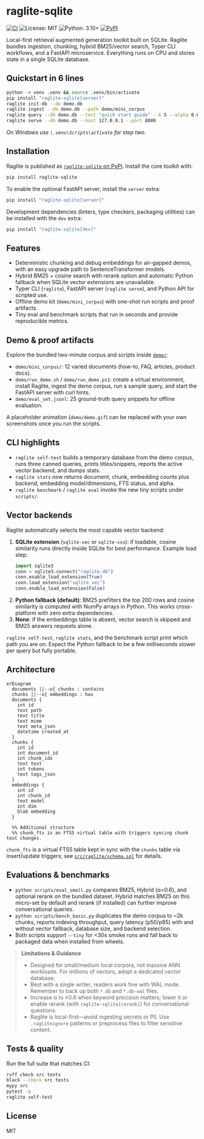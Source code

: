 # raglite-sqlite

[![CI](https://github.com/mmprotest/raglite-sqlite/actions/workflows/ci.yml/badge.svg)](https://github.com/mmprotest/raglite-sqlite/actions/workflows/ci.yml)
![License: MIT](https://img.shields.io/badge/license-MIT-blue.svg)
![Python: 3.10+](https://img.shields.io/badge/python-3.10%2B-blue.svg)
[![PyPI](https://img.shields.io/pypi/v/raglite-sqlite.svg)](https://pypi.org/project/raglite-sqlite/)

Local-first retrieval augmented generation toolkit built on SQLite. Raglite bundles
ingestion, chunking, hybrid BM25/vector search, Typer CLI workflows, and a FastAPI
microservice. Everything runs on CPU and stores state in a single SQLite database.

## Quickstart in 6 lines

```bash
python -m venv .venv && source .venv/bin/activate
pip install "raglite-sqlite[server]"
raglite init-db --db demo.db
raglite ingest --db demo.db --path demo/mini_corpus
raglite query --db demo.db --text "quick start guide" --k 5 --alpha 0.6
raglite serve --db demo.db --host 127.0.0.1 --port 8080
```

_On Windows use `\.venv\Scripts\activate` for step two._

## Installation

Raglite is published as [`raglite-sqlite` on PyPI](https://pypi.org/project/raglite-sqlite/). Install the
core toolkit with:

```bash
pip install raglite-sqlite
```

To enable the optional FastAPI server, install the `server` extra:

```bash
pip install "raglite-sqlite[server]"
```

Development dependencies (linters, type checkers, packaging utilities) can be installed
with the `dev` extra:

```bash
pip install "raglite-sqlite[dev]"
```

## Features

- Deterministic chunking and debug embeddings for air-gapped demos, with an easy upgrade
  path to SentenceTransformer models.
- Hybrid BM25 + cosine search with rerank option and automatic Python fallback when SQLite
  vector extensions are unavailable.
- Typer CLI (`raglite`), FastAPI server (`raglite serve`), and Python API for scripted use.
- Offline demo kit (`demo/mini_corpus`) with one-shot run scripts and proof artifacts.
- Tiny eval and benchmark scripts that run in seconds and provide reproducible metrics.

## Demo & proof artifacts

Explore the bundled two-minute corpus and scripts inside [`demo/`](demo/README.md):

- `demo/mini_corpus/`: 12 varied documents (how-to, FAQ, articles, product docs).
- `demo/run_demo.sh` / `demo/run_demo.ps1`: create a virtual environment, install Raglite,
  ingest the demo corpus, run a sample query, and start the FastAPI server with curl hints.
- `demo/eval_set.jsonl`: 25 ground-truth query snippets for offline evaluation.

A placeholder animation (`demo/demo.gif`) can be replaced with your own screenshots once
you run the scripts.

## CLI highlights

- `raglite self-test` builds a temporary database from the demo corpus, runs three canned
  queries, prints titles/snippets, reports the active vector backend, and dumps stats.
- `raglite stats` now returns document, chunk, embedding counts plus backend, embedding
  model/dimensions, FTS status, and alpha.
- `raglite benchmark` / `raglite eval` invoke the new tiny scripts under `scripts/`.

## Vector backends

Raglite automatically selects the most capable vector backend:

1. **SQLite extension** (`sqlite-vec` or `sqlite-vss`): if loadable, cosine similarity runs
   directly inside SQLite for best performance. Example load step:
   ```python
   import sqlite3
   conn = sqlite3.connect("raglite.db")
   conn.enable_load_extension(True)
   conn.load_extension("sqlite_vec")
   conn.enable_load_extension(False)
   ```
2. **Python fallback (default)**: BM25 prefilters the top 200 rows and cosine similarity is
   computed with NumPy arrays in Python. This works cross-platform with zero extra
   dependencies.
3. **None**: if the embeddings table is absent, vector search is skipped and BM25 answers
   requests alone.

`raglite self-test`, `raglite stats`, and the benchmark script print which path you are on.
Expect the Python fallback to be a few milliseconds slower per query but fully portable.

## Architecture

```mermaid
erDiagram
  documents ||--o{ chunks : contains
  chunks ||--o{ embeddings : has
  documents {
    int id
    text path
    text title
    text mime
    text meta_json
    datetime created_at
  }
  chunks {
    int id
    int document_id
    int chunk_idx
    text text
    int tokens
    text tags_json
  }
  embeddings {
    int id
    int chunk_id
    text model
    int dim
    blob embedding
  }

  %% Additional structure
  %% chunk_fts is an FTS5 virtual table with triggers syncing chunk text changes.
```

`chunk_fts` is a virtual FTS5 table kept in sync with the `chunks` table via insert/update
triggers; see [`src/raglite/schema.sql`](src/raglite/schema.sql) for details.

## Evaluations & benchmarks

- `python scripts/eval_small.py` compares BM25, Hybrid (α=0.6), and optional rerank on the
  bundled dataset. Hybrid matches BM25 on this micro-set by default and rerank (if
  installed) can further improve conversational queries.
- `python scripts/bench_basic.py` duplicates the demo corpus to ~2k chunks, reports indexing
  throughput, query latency (p50/p95) with and without vector fallback, database size, and
  backend selection.
- Both scripts support `--tiny` for <30s smoke runs and fall back to packaged data when
  installed from wheels.

> **Limitations & Guidance**
> - Designed for small/medium local corpora, not massive ANN workloads. For millions of
>   vectors, adopt a dedicated vector database.
> - Best with a single writer; readers work fine with WAL mode. Remember to back up both
>   `*.db` and `*.db-wal` files.
> - Increase α to ≥0.6 when keyword precision matters; lower it or enable rerank (with
>   `raglite-sqlite[rerank]`) for conversational questions.
> - Raglite is local-first—avoid ingesting secrets or PII. Use `.ragliteignore` patterns or
>   preprocess files to filter sensitive content.

## Tests & quality

Run the full suite that matches CI:

```bash
ruff check src tests
black --check src tests
mypy src
pytest -q
raglite self-test
```

## License

MIT
